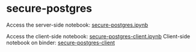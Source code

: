 # secure-postgres

Access the server-side notebook: [secure-postgres.ipynb](secure-postgres.ipynb)

Access the client-side notebook: [secure-postgres-client.ipynb](secure-postgres-client.ipynb)
Client-side notebook on binder: [secure-postgres-client](https://mybinder.org/v2/gh/vbalasu/secure-postgres/HEAD?labpath=secure-postgres-client.ipynb)
